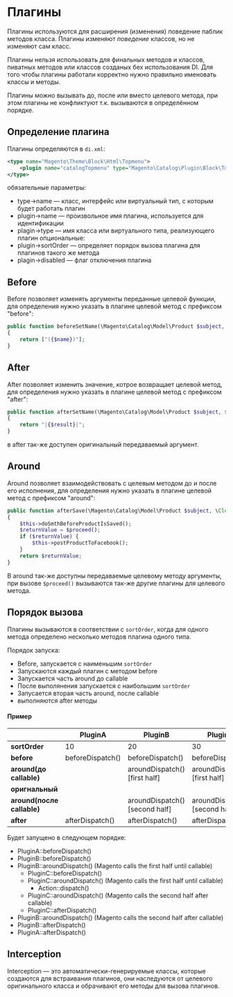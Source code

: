 # Плагины

Плагины используются для расширения (изменения) поведение паблик методов класса. Плагины изменяют *поведение* классов, но не изменяют сам класс.

Плагины нельзя использовать для финальных методов и классов, пиватных методов или классов созданых бех использования DI. Для того чтобы плагины работали корректно нужно правильно именовать классы и методы.

Плагины можно вызывать до, после или вместо целевого метода, при этом плагины не конфликтуют т.к. вызываются в определённом порядке.

## Определение плагина

Плагины определяются в `di.xml`:

```xml
<type name="Magento\Theme\Block\Html\Topmenu">
    <plugin name="catalogTopmenu" type="Magento\Catalog\Plugin\Block\Topmenu" sortOrder="1" disabled="true" />
</type>
```

обязательные параметры:
* type->name — класс, интерфейс или виртуальный тип, с которым будет работать плагин
* plugin->name — произвольное имя плагина, используется для идентификации
* plagin->type — имя класса или виртуального типа, реализующего плагин
опциональные:
* plugin->sortOrder — определяет порядок вызова плагина для плагинов такого же метода
* plagin->disabled — флаг отключения плагина

## Before

Before позволяет изменять аргументы переданные целевой функции, для определения нужно указать в плагине целевой метод с префиксом "before":
```php
public function beforeSetName(\Magento\Catalog\Model\Product $subject, $name)
{
    return ["({$name})"];
}
```

## After

After позволяет изменить значение, котрое возвращает целевой метод, для определения нужно указать в плагине целевой метод с префиксом "after":
```php
public function afterSetName(\Magento\Catalog\Model\Product $subject, $result, $name)
{
    return "|{$result}|";
}
```

в after так-же доступен оригинальный передаваемый аргумент.

## Around

Around позволяет взаимодействовать с целевым методом до и после его исполнения, для определения нужно указать в плагине целевой метод с префиксом "around":
```php
public function afterSave(\Magento\Catalog\Model\Product $subject, \Closure $proceed)
{
    $this->doSmthBeforeProductIsSaved();
    $returnValue = $proceed();
    if ($returnValue) {
        $this->postProductToFacebook();
    }
    return $returnValue;
}
```

В around так-же доступны передаваемые целевому методу аргументы, при вызове `$proceed()` вызываются так-же другие плагины для целевого метода.

## Порядок вызова 

Плагины вызываются в соответствии с `sortOrder`, когда для одного метода определено несколько методов плагина одного типа.

Порядок запуска:
* Before, запускается с наименьшим `sortOrder`
 * Запускаются каждый плагин с методом before
 * Запускается часть around до callable
* После выполянения запускается с наибольшим `sortOrder`
 * Запусается вторая часть around, после callable
 * выполняются after методы

#### Пример

||PluginA|PluginB|PluginC|Action|
|-|-|-|-|-|
|**sortOrder**|10|20|30||
|**before**|beforeDispatch()|beforeDispatch()|beforeDispatch()||
|**around(до callable)**||aroundDispatch() [first half]|aroundDispatch() [first half]||
|**оригнальный**||||dispatch()|
|**around(после callable)**||aroundDispatch() [second half]|aroundDispatch() [second half]||
|**after**|afterDispatch()|afterDispatch()|afterDispatch()||

Будет запущено в следующем порядке:
* PluginA::beforeDispatch()
* PluginB::beforeDispatch()
* PluginB::aroundDispatch() (Magento calls the first half until callable)
  * PluginC::beforeDispatch()
  * PluginC::aroundDispatch() (Magento calls the first half until callable)
    * Action::dispatch()
  * PluginC::aroundDispatch() (Magento calls the second half after callable)
  * PluginC::afterDispatch()
* PluginB::aroundDispatch() (Magento calls the second half after callable)
* PluginB::afterDispatch()
* PluginA::afterDispatch()

## Interception

Interception — это автоматически-генерируемые классы, которые создаются для встраивания плагинов, они наследуются от целевого оригинального класса и обрачивают его методы для вызова плагинов.

